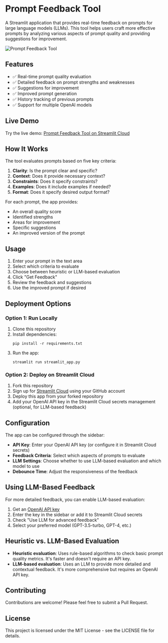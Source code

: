 # Prompt Feedback Tool

A Streamlit application that provides real-time feedback on prompts for large language models (LLMs). This tool helps users craft more effective prompts by analyzing various aspects of prompt quality and providing suggestions for improvement.

![Prompt Feedback Tool](https://i.imgur.com/YZy1Jb.png)

## Features

- ✅ Real-time prompt quality evaluation
- ✅ Detailed feedback on prompt strengths and weaknesses
- ✅ Suggestions for improvement
- ✅ Improved prompt generation
- ✅ History tracking of previous prompts
- ✅ Support for multiple OpenAI models

## Live Demo

Try the live demo: [Prompt Feedback Tool on Streamlit Cloud](https://prompt-feedback-tool.streamlit.app/)

## How It Works

The tool evaluates prompts based on five key criteria:

1. **Clarity**: Is the prompt clear and specific?
2. **Context**: Does it provide necessary context?
3. **Constraints**: Does it specify constraints?
4. **Examples**: Does it include examples if needed?
5. **Format**: Does it specify desired output format?

For each prompt, the app provides:
- An overall quality score
- Identified strengths
- Areas for improvement
- Specific suggestions
- An improved version of the prompt

## Usage

1. Enter your prompt in the text area
2. Select which criteria to evaluate
3. Choose between heuristic or LLM-based evaluation
4. Click "Get Feedback"
5. Review the feedback and suggestions
6. Use the improved prompt if desired

## Deployment Options

### Option 1: Run Locally

1. Clone this repository
2. Install dependencies:
   ```
   pip install -r requirements.txt
   ```
3. Run the app:
   ```
   streamlit run streamlit_app.py
   ```

### Option 2: Deploy on Streamlit Cloud

1. Fork this repository
2. Sign up for [Streamlit Cloud](https://streamlit.io/cloud) using your GitHub account
3. Deploy this app from your forked repository
4. Add your OpenAI API key in the Streamlit Cloud secrets management (optional, for LLM-based feedback)

## Configuration

The app can be configured through the sidebar:

- **API Key**: Enter your OpenAI API key (or configure it in Streamlit Cloud secrets)
- **Feedback Criteria**: Select which aspects of prompts to evaluate
- **LLM Settings**: Choose whether to use LLM-based evaluation and which model to use
- **Debounce Time**: Adjust the responsiveness of the feedback

## Using LLM-Based Feedback

For more detailed feedback, you can enable LLM-based evaluation:

1. Get an [OpenAI API key](https://platform.openai.com/account/api-keys)
2. Enter the key in the sidebar or add it to Streamlit Cloud secrets
3. Check "Use LLM for advanced feedback"
4. Select your preferred model (GPT-3.5-turbo, GPT-4, etc.)

## Heuristic vs. LLM-Based Evaluation

- **Heuristic evaluation**: Uses rule-based algorithms to check basic prompt quality metrics. It's faster and doesn't require an API key.
- **LLM-based evaluation**: Uses an LLM to provide more detailed and contextual feedback. It's more comprehensive but requires an OpenAI API key.

## Contributing

Contributions are welcome! Please feel free to submit a Pull Request.

## License

This project is licensed under the MIT License - see the LICENSE file for details.